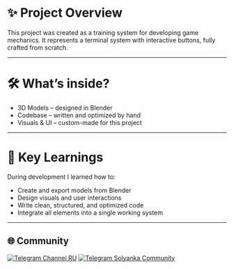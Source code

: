 # ✨ Project Overview
This project was created as a training system for developing game mechanics. 
It represents a terminal system with interactive buttons, fully crafted from scratch.  

---

# 🛠 What’s inside?
- 3D Models – designed in Blender
- Codebase – written and optimized by hand
- Visuals & UI – custom-made for this project

---

# 🎯 Key Learnings
During development I learned how to:  
- Create and export models from Blender
- Design visuals and user interactions 
- Write clean, structured, and optimized code
- Integrate all elements into a single working system

---

## 🌐 Community

[![Telegram Channel RU](https://img.shields.io/endpoint?style=for-the-badge&color=0891b2&labelColor=1c1917&url=https%3A%2F%2Ftg.sumanjay.workers.dev%2Fgamedev_my_love&label=Channel%20RU)](https://t.me/gamedev_my_love)
[![Telegram Solyanka Community](https://img.shields.io/endpoint?label=Solyanka%20community&style=for-the-badge&color=0891b2&labelColor=1c1917&url=https%3A%2F%2Ftg.sumanjay.workers.dev%2Fsolycmty)](https://t.me/solycmty)
